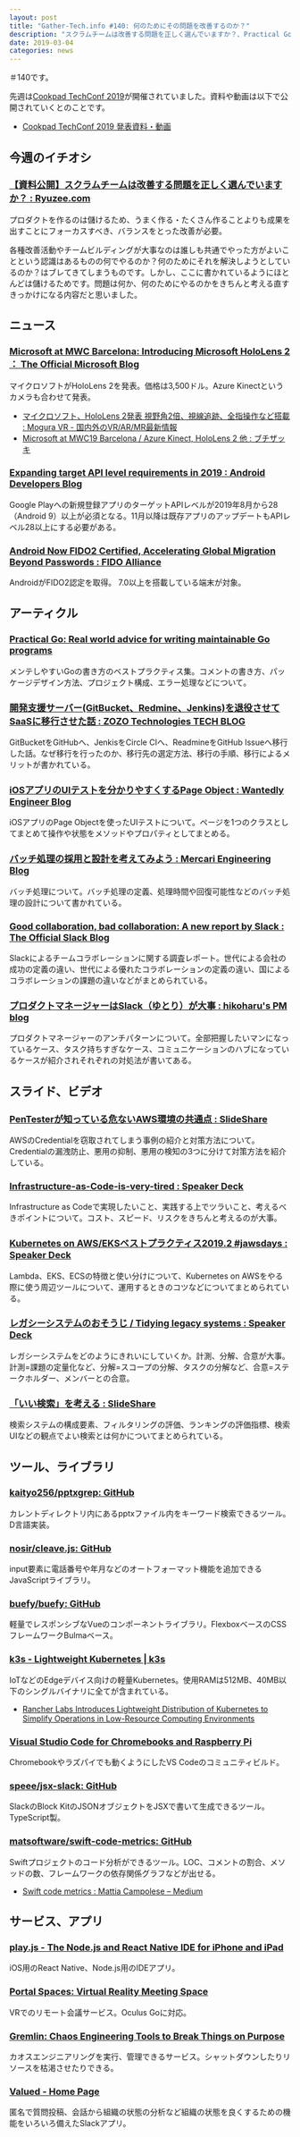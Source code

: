 ```yaml
---
layout: post
title: "Gather-Tech.info #140: 何のためにその問題を改善するのか？"
description: "スクラムチームは改善する問題を正しく選んでいますか？、Practical Go: Real world advice for writing maintainable Go programs など"
date: 2019-03-04
categories: news
---
```


＃140です。

先週は[Cookpad TechConf 2019](https://techconf.cookpad.com/2019/)が開催されていました。資料や動画は以下で公開されていくとのことです。

- [Cookpad TechConf 2019 発表資料・動画](https://techconf.cookpad.com/2019/materials.html)

## 今週のイチオシ

### [【資料公開】スクラムチームは改善する問題を正しく選んでいますか？ : Ryuzee.com](https://www.ryuzee.com/contents/blog/7142)

プロダクトを作るのは儲けるため、うまく作る・たくさん作ることよりも成果を出すことにフォーカスすべき、バランスをとった改善が必要。

各種改善活動やチームビルディングが大事なのは誰しも共通でやった方がよいことという認識はあるものの何でやるのか？何のためにそれを解決しようとしているのか？はブレてきてしまうものです。しかし、ここに書かれているようにほとんどは儲けるためです。問題は何か、何のためにやるのかをきちんと考える直すきっかけになる内容だと思いました。

## ニュース

### [Microsoft at MWC Barcelona: Introducing Microsoft HoloLens 2 ： The Official Microsoft Blog](https://blogs.microsoft.com/blog/2019/02/24/microsoft-at-mwc-barcelona-introducing-microsoft-hololens-2/)

マイクロソフトがHoloLens 2を発表。価格は3,500ドル。Azure Kinectというカメラも合わせて発表。

- [マイクロソフト、HoloLens 2発表 視野角2倍、視線追跡、全指操作など搭載 : Mogura VR - 国内外のVR/AR/MR最新情報](https://www.moguravr.com/hololens2-announce/)
- [Microsoft at MWC19 Barcelona / Azure Kinect, HoloLens 2 他 : ブチザッキ](https://blog.azure.moe/2019/02/25/microsoft-at-mwc19-barcelona/)

### [Expanding target API level requirements in 2019 : Android Developers Blog](https://android-developers.googleblog.com/2019/02/expanding-target-api-level-requirements.html)

Google Playへの新規登録アプリのターゲットAPIレベルが2019年8月から28（Android 9）以上が必須となる。11月以降は既存アプリのアップデートもAPIレベル28以上にする必要がある。

### [Android Now FIDO2 Certified, Accelerating Global Migration Beyond Passwords : FIDO Alliance](https://fidoalliance.org/android-now-fido2-certified-accelerating-global-migration-beyond-passwords/)	

AndroidがFIDO2認定を取得。 7.0以上を搭載している端末が対象。

## アーティクル

### [Practical Go: Real world advice for writing maintainable Go programs](https://dave.cheney.net/practical-go/presentations/qcon-china.html)

メンテしやすいGoの書き方のベストプラクティス集。コメントの書き方、パッケージデザイン方法、プロジェクト構成、エラー処理などについて。

### [開発支援サーバー(GitBucket、Redmine、Jenkins)を退役させてSaaSに移行させた話 : ZOZO Technologies TECH BLOG](https://techblog.zozo.com/entry/change_dev_tools)

GitBucketをGitHubへ、JenkisをCircle CIへ、ReadmineをGitHub Issueへ移行した話。なぜ移行を行ったのか、移行先の選定方法、移行の手順、移行によるメリットが書かれている。

### [iOSアプリのUIテストを分かりやすくするPage Object : Wantedly Engineer Blog](https://www.wantedly.com/companies/wantedly/post_articles/155005)

iOSアプリのPage Objectを使ったUIテストについて。ページを1つのクラスとしてまとめて操作や状態をメソッドやプロパティとしてまとめる。

### [バッチ処理の採用と設計を考えてみよう : Mercari Engineering Blog](https://tech.mercari.com/entry/2019/02/27/112650)	

バッチ処理について。バッチ処理の定義、処理時間や回復可能性などのバッチ処理の設計について書かれている。

### [Good collaboration, bad collaboration: A new report by Slack : The Official Slack Blog](https://slackhq.com/good-collaboration-bad-collaboration-a-new-report-by-slack)

Slackによるチームコラボレーションに関する調査レポート。世代による会社の成功の定義の違い、世代による優れたコラボレーションの定義の違い、国によるコラボレーションの課題の違いなどがまとめられている。

### [プロダクトマネージャーはSlack（ゆとり）が大事 : hikoharu's PM blog](http://hikoharu06.hatenablog.com/entry/2019/02/26/201519)

プロダクトマネージャーのアンチパターンについて。全部把握したいマンになっているケース、タスク持ちすぎなケース、コミュニケーションのハブになっているケースが紹介されそれぞれの対処法が書いてある。

## スライド、ビデオ

### [PenTesterが知っている危ないAWS環境の共通点 : SlideShare](https://www.slideshare.net/zaki4649/pentesteraws)

AWSのCredentialを窃取されてしまう事例の紹介と対策方法について。Credentialの漏洩防止、悪用の抑制、悪用の検知の3つに分けて対策方法を紹介している。

### [Infrastructure-as-Code-is-very-tired : Speaker Deck](https://speakerdeck.com/shogomuranushi/infrastructure-as-code-is-very-tired)

Infrastructure as Codeで実現したいこと、実践する上でツラいこと、考えるべきポイントについて。コスト、スピード、リスクをきちんと考えるのが大事。

### [Kubernetes on AWS/EKSベストプラクティス2019.2 #jawsdays : Speaker Deck](https://speakerdeck.com/mumoshu/eksbesutopurakuteisu2019-dot-2-number-jawsdays)

Lambda、EKS、ECSの特徴と使い分けについて、Kubernetes on AWSをやる際に使う周辺ツールについて、運用するときのコツなどについてまとめられている。

### [レガシーシステムのおそうじ / Tidying legacy systems : Speaker Deck](https://speakerdeck.com/sansanbuildersbox/tidying-legacy-systems)

レガシーシステムをどのようにきれいにしていくか。計測、分解、合意が大事。計測=課題の定量化など、分解=スコープの分解、タスクの分解など、合意=ステークホルダー、メンバーとの合意。

### [「いい検索」を考える : SlideShare](https://www.slideshare.net/shuryouchida/ss-133351464)

検索システムの構成要素、フィルタリングの評価、ランキングの評価指標、検索UIなどの観点でよい検索とは何かについてまとめられている。

## ツール、ライブラリ

### [kaityo256/pptxgrep: GitHub](https://github.com/kaityo256/pptxgrep)

カレントディレクトリ内にあるpptxファイル内をキーワード検索できるツール。D言語実装。

### [nosir/cleave.js: GitHub](https://github.com/nosir/cleave.js)

input要素に電話番号や年月などのオートフォーマット機能を追加できるJavaScriptライブラリ。

### [buefy/buefy: GitHub](https://github.com/buefy/buefy)

軽量でレスポンシブなVueのコンポーネントライブラリ。FlexboxベースのCSSフレームワークBulmaベース。

### [k3s - Lightweight Kubernetes | k3s](https://k3s.io/)	

IoTなどのEdgeデバイス向けの軽量Kubernetes。使用RAMは512MB、40MB以下のシングルバイナリに全てが含まれている。

- [Rancher Labs Introduces Lightweight Distribution of Kubernetes to Simplify Operations in Low-Resource Computing Environments](https://rancher.com/press/2019-02-26-press-release-rancher-labs-introduces-lightweight-distribution-kubernetes-simplify/)	

### [Visual Studio Code for Chromebooks and Raspberry Pi](https://code.headmelted.com/#platforms)

Chromebookやラズパイでも動くようにしたVS Codeのコミュニティビルド。

### [speee/jsx-slack: GitHub](https://github.com/speee/jsx-slack)

SlackのBlock KitのJSONオブジェクトをJSXで書いて生成できるツール。TypeScript製。

### [matsoftware/swift-code-metrics: GitHub](https://github.com/matsoftware/swift-code-metrics)

Swiftプロジェクトのコード分析ができるツール。LOC、コメントの割合、メソッドの数、フレームワークの依存関係グラフなどが出せる。

- [Swift code metrics : Mattia Campolese – Medium](https://medium.com/@matsoftware/swift-code-metrics-ea9ebf85416f)

## サービス、アプリ

### [play.js - The Node.js and React Native IDE for iPhone and iPad](https://playdotjs.com/)

iOS用のReact Native、Node.js用のIDEアプリ。

### [Portal Spaces: Virtual Reality Meeting Space](https://portalspaces.com/)

VRでのリモート会議サービス。Oculus Goに対応。

### [Gremlin: Chaos Engineering Tools to Break Things on Purpose](https://www.gremlin.com/)

カオスエンジニアリングを実行、管理できるサービス。シャットダウンしたりリソースを枯渇させたりできる。

### [Valued - Home Page](https://www.valued.co/)

匿名で質問投稿、会話から組織の状態の分析など組織の状態を良くするための機能をいろいろ備えたSlackアプリ。

